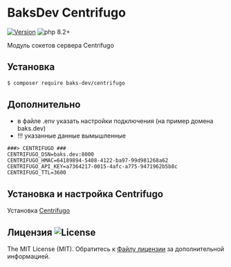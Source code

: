 # BaksDev Centrifugo

[![Version](https://img.shields.io/badge/version-7.0.7-blue)](https://github.com/baks-dev/centrifugo/releases)
![php 8.2+](https://img.shields.io/badge/php-min%208.1-red.svg)

Модуль сокетов сервера Centrifugo

## Установка

``` bash
$ composer require baks-dev/centrifugo
```

## Дополнительно

* в файле .env указать настройки подключения (на пример домена baks.dev)
* !!! указанные данные вымышленные

``` editorconfig
###> CENTRIFUGO ###
CENTRIFUGO_DSN=baks.dev:8000
CENTRIFUGO_HMAC=64189894-5408-4122-ba97-99d981268a62
CENTRIFUGO_API_KEY=a7364217-0015-4afc-a775-9471962b5b8c
CENTRIFUGO_TTL=3600
```

## Установка и настройка Centrifugo

Установка [Centrifugo](Centrifugo.md)


## Лицензия ![License](https://img.shields.io/badge/MIT-green)

The MIT License (MIT). Обратитесь к [Файлу лицензии](LICENSE.md) за дополнительной информацией.
